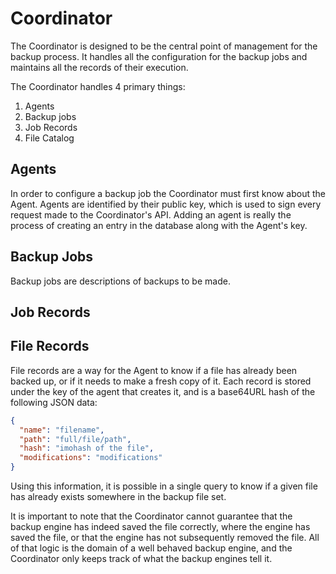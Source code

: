 Coordinator
==========

The Coordinator is designed to be the central point of management for the backup process. It handles all the configuration for the backup jobs and maintains all the records of their execution.

The Coordinator handles 4 primary things:
1. Agents
2. Backup jobs
3. Job Records
4. File Catalog

## Agents

In order to configure a backup job the Coordinator must first know about the Agent. Agents are identified by their public key, which is used to sign every request made to the Coordinator's API. Adding an agent is really the process of creating an entry in the database along with the Agent's key.

## Backup Jobs

Backup jobs are descriptions of backups to be made.

## Job Records

## File Records

File records are a way for the Agent to know if a file has already been backed up, or if it needs to make a fresh copy of it. Each record is stored under the key of the agent that creates it, and is a base64URL hash of the following JSON data:

```json
{
  "name": "filename",
  "path": "full/file/path",
  "hash": "imohash of the file",
  "modifications": "modifications"
}
```
Using this information, it is possible in a single query to know if a given file has already exists somewhere in the backup file set.

It is important to note that the Coordinator cannot guarantee that the backup engine has indeed saved the file correctly, where the engine has saved the file, or that the engine has not subsequently removed the file. All of that logic is the domain of a well behaved backup engine, and the Coordinator only keeps track of what the backup engines tell it.
